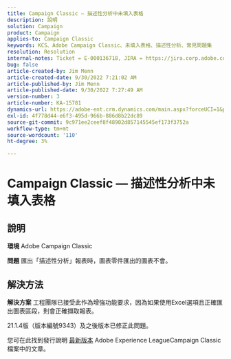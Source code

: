 ```yaml
---
title: Campaign Classic — 描述性分析中未填入表格
description: 說明
solution: Campaign
product: Campaign
applies-to: Campaign Classic
keywords: KCS、Adobe Campaign Classic、未填入表格、描述性分析、常見問題集
resolution: Resolution
internal-notes: Ticket = E-000136718, JIRA = https://jira.corp.adobe.com/browse/NEO-24963
bug: false
article-created-by: Jim Menn
article-created-date: 9/30/2022 7:21:02 AM
article-published-by: Jim Menn
article-published-date: 9/30/2022 7:27:49 AM
version-number: 3
article-number: KA-15781
dynamics-url: https://adobe-ent.crm.dynamics.com/main.aspx?forceUCI=1&pagetype=entityrecord&etn=knowledgearticle&id=7872c36a-9040-ed11-9db1-0022480866ad
exl-id: 4f778d44-e6f3-495d-966b-886d8b22dc89
source-git-commit: 9c971ee2ceef8f48902d857145545ef173f3752a
workflow-type: tm+mt
source-wordcount: '110'
ht-degree: 3%

---
```


# Campaign Classic — 描述性分析中未填入表格

## 說明


<b>環境</b>
Adobe Campaign Classic

<b>問題</b>
匯出「描述性分析」報表時，圖表零件匯出的圖表不會。


## 解決方法


<b>解決方案</b>
工程團隊已接受此作為增強功能要求，因為如果使用Excel選項且正確匯出圖表區段，則會正確擷取報表。

21.1.4版（版本編號9343）及之後版本已修正此問題。

您可在此找到發行說明 [最新版本](https://experienceleague.adobe.com/docs/campaign-classic/using/release-notes/latest-release.html?lang=zh-Hant) Adobe Experience LeagueCampaign Classic檔案中的文章。
